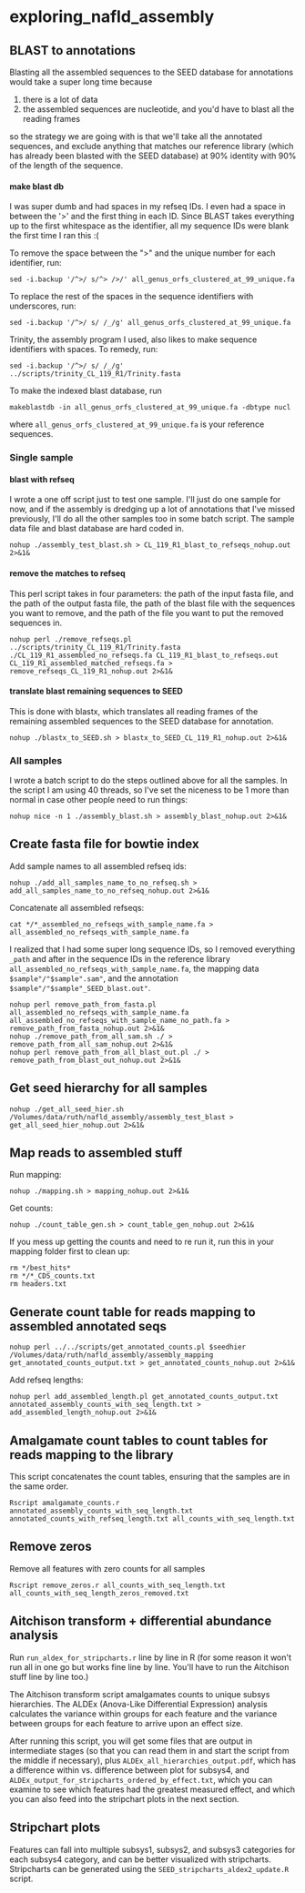 # exploring_nafld_assembly

## BLAST to annotations

Blasting all the assembled sequences to the SEED database for annotations would take a super long time because

1) there is a lot of data
2) the assembled sequences are nucleotide, and you'd have to blast all the reading frames

so the strategy we are going with is that we'll take all the annotated sequences, and exclude anything that matches our reference library (which has already been blasted with the SEED database) at 90% identity with 90% of the length of the sequence.

#### make blast db

I was super dumb and had spaces in my refseq IDs. I even had a space in between the '>' and the first thing in each ID. Since BLAST takes everything up to the first whitespace as the identifier, all my sequence IDs were blank the first time I ran this :(

To remove the space between the ">" and the unique number for each identifier, run:

```
sed -i.backup '/^>/ s/^> />/' all_genus_orfs_clustered_at_99_unique.fa 
```

To replace the rest of the spaces in the sequence identifiers with underscores, run:

```
sed -i.backup '/^>/ s/ /_/g' all_genus_orfs_clustered_at_99_unique.fa 
```

Trinity, the assembly program I used, also likes to make sequence identifiers with spaces. To remedy, run:

```
sed -i.backup '/^>/ s/ /_/g' ../scripts/trinity_CL_119_R1/Trinity.fasta 
```

To make the indexed blast database, run

```
makeblastdb -in all_genus_orfs_clustered_at_99_unique.fa -dbtype nucl
```

where `all_genus_orfs_clustered_at_99_unique.fa` is your reference sequences.

### Single sample

#### blast with refseq

I wrote a one off script just to test one sample. I'll just do one sample for now, and if the assembly is dredging up a lot of annotations that I've missed previously, I'll do all the other samples too in some batch script. The sample data file and blast database are hard coded in.

```
nohup ./assembly_test_blast.sh > CL_119_R1_blast_to_refseqs_nohup.out 2>&1&
```

#### remove the matches to refseq

This perl script takes in four parameters: the path of the input fasta file, and the path of the output fasta file, the path of the blast file with the sequences you want to remove, and the path of the file you want to put the removed sequences in.

```
nohup perl ./remove_refseqs.pl ../scripts/trinity_CL_119_R1/Trinity.fasta ./CL_119_R1_assembled_no_refseqs.fa CL_119_R1_blast_to_refseqs.out CL_119_R1_assembled_matched_refseqs.fa > remove_refseqs_CL_119_R1_nohup.out 2>&1&
```

#### translate blast remaining sequences to SEED

This is done with blastx, which translates all reading frames of the remaining assembled sequences to the SEED database for annotation.

```
nohup ./blastx_to_SEED.sh > blastx_to_SEED_CL_119_R1_nohup.out 2>&1&
```

### All samples

I wrote a batch script to do the steps outlined above for all the samples. In the script I am using 40 threads, so I've set the niceness to be 1 more than normal in case other people need to run things:

```
nohup nice -n 1 ./assembly_blast.sh > assembly_blast_nohup.out 2>&1&
```

## Create fasta file for bowtie index

Add sample names to all assembled refseq ids:

```
nohup ./add_all_samples_name_to_no_refseq.sh > add_all_samples_name_to_no_refseq_nohup.out 2>&1&
```

Concatenate all assembled refseqs:

```
cat */*_assembled_no_refseqs_with_sample_name.fa > all_assembled_no_refseqs_with_sample_name.fa
```

I realized that I had some super long sequence IDs, so I removed everything `_path` and after in the sequence IDs in the reference library `all_assembled_no_refseqs_with_sample_name.fa`, the mapping data `$sample"/"$sample".sam"`, and the annotation `$sample"/"$sample"_SEED_blast.out"`.

```
nohup perl remove_path_from_fasta.pl all_assembled_no_refseqs_with_sample_name.fa all_assembled_no_refseqs_with_sample_name_no_path.fa > remove_path_from_fasta_nohup.out 2>&1&
nohup ./remove_path_from_all_sam.sh ./ > remove_path_from_all_sam_nohup.out 2>&1&
nohup perl remove_path_from_all_blast_out.pl ./ > remove_path_from_blast_out_nohup.out 2>&1&
```

## Get seed hierarchy for all samples

```
nohup ./get_all_seed_hier.sh /Volumes/data/ruth/nafld_assembly/assembly_test_blast > get_all_seed_hier_nohup.out 2>&1&
```

## Map reads to assembled stuff

Run mapping:

```
nohup ./mapping.sh > mapping_nohup.out 2>&1&
```

Get counts:

```
nohup ./count_table_gen.sh > count_table_gen_nohup.out 2>&1&
```

If you mess up getting the counts and need to re run it, run this in your mapping folder first to clean up:

```
rm */best_hits*
rm */*_CDS_counts.txt
rm headers.txt
```

## Generate count table for reads mapping to assembled annotated seqs

```
nohup perl ../../scripts/get_annotated_counts.pl $seedhier /Volumes/data/ruth/nafld_assembly/assembly_mapping get_annotated_counts_output.txt > get_annotated_counts_nohup.out 2>&1&
```

Add refseq lengths:

```
nohup perl add_assembled_length.pl get_annotated_counts_output.txt annotated_assembly_counts_with_seq_length.txt > add_assembled_length_nohup.out 2>&1&
```

## Amalgamate count tables to count tables for reads mapping to the library

This script concatenates the count tables, ensuring that the samples are in the same order.

```
Rscript amalgamate_counts.r annotated_assembly_counts_with_seq_length.txt annotated_counts_with_refseq_length.txt all_counts_with_seq_length.txt
```

## Remove zeros

Remove all features with zero counts for all samples

```
Rscript remove_zeros.r all_counts_with_seq_length.txt all_counts_with_seq_length_zeros_removed.txt
```

## Aitchison transform + differential abundance analysis

Run `run_aldex_for_stripcharts.r` line by line in R (for some reason it won't run all in one go but works fine line by line. You'll have to run the Aitchison stuff line by line too.)

The Aitchison transform script amalgamates counts to unique subsys hierarchies. The ALDEx (Anova-Like Differential Expression) analysis calculates the variance within groups for each feature and the variance between groups for each feature to arrive upon an effect size.

After running this script, you will get some files that are output in intermediate stages (so that you can read them in and start the script from the middle if necessary), plus `ALDEx_all_hierarchies_output.pdf`, which has a difference within vs. difference between plot for subsys4, and `ALDEx_output_for_stripcharts_ordered_by_effect.txt`, which you can examine to see which features had the greatest measured effect, and which you can also feed into the stripchart plots in the next section.

## Stripchart plots

Features can fall into multiple subsys1, subsys2, and subsys3 categories for each subsys4 category, and can be better visualized with stripcharts. Stripcharts can be generated using the `SEED_stripcharts_aldex2_update.R` script.
